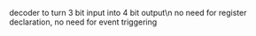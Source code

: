 decoder to turn 3 bit input into 4 bit output\n
no need for register declaration, no need for event triggering
